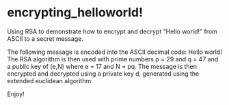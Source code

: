 # encrypting_helloworld!
Using RSA to demonstrate how to encrypt and decrypt "Hello world!" from ASCII to a secret message.

The following message is encoded into the ASCII decimal code: 
Hello world!
The RSA algorithm is then used with prime numbers p = 29 and q = 47 and a public key of (e,N) where e = 17 and N = pq. 
The message is then encrypted and decrypted using a private key d, generated using the extended euclidean algorithm. 

Enjoy!
